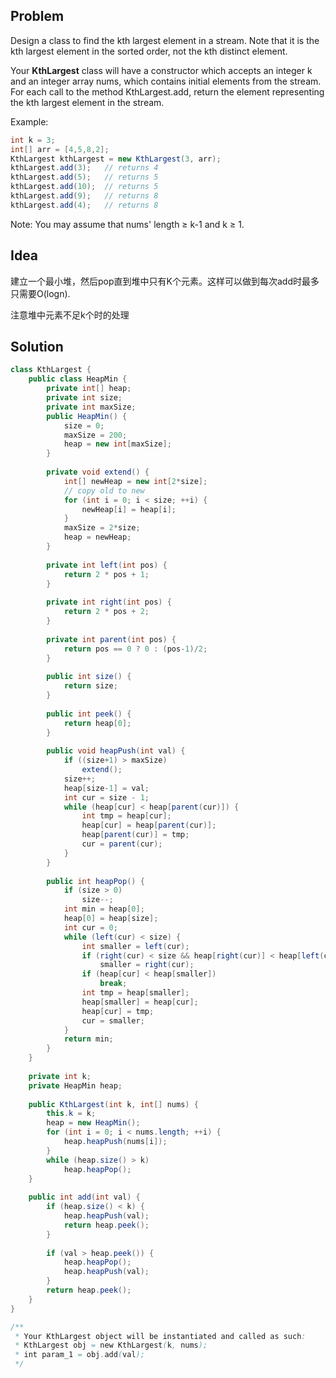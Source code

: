 ## Problem
Design a class to find the kth largest element in a stream. Note that it is the kth largest element in the sorted order, not the kth distinct element.

Your **KthLargest** class will have a constructor which accepts an integer k and an integer array nums, which contains initial elements from the stream. For each call to the method KthLargest.add, return the element representing the kth largest element in the stream.

Example:
```java
int k = 3;
int[] arr = [4,5,8,2];
KthLargest kthLargest = new KthLargest(3, arr);
kthLargest.add(3);   // returns 4
kthLargest.add(5);   // returns 5
kthLargest.add(10);  // returns 5
kthLargest.add(9);   // returns 8
kthLargest.add(4);   // returns 8
```
Note:
You may assume that nums' length ≥ k-1 and k ≥ 1.

## Idea
建立一个最小堆，然后pop直到堆中只有K个元素。这样可以做到每次add时最多只需要O(logn).

注意堆中元素不足k个时的处理

## Solution
```java
class KthLargest {
    public class HeapMin {
        private int[] heap;
        private int size;
        private int maxSize;
        public HeapMin() {
            size = 0;
            maxSize = 200;
            heap = new int[maxSize];
        }
        
        private void extend() {
            int[] newHeap = new int[2*size];
            // copy old to new
            for (int i = 0; i < size; ++i) {
                newHeap[i] = heap[i];
            }
            maxSize = 2*size;
            heap = newHeap;
        }
        
        private int left(int pos) {
            return 2 * pos + 1;
        }
        
        private int right(int pos) {
            return 2 * pos + 2;
        }
        
        private int parent(int pos) {
            return pos == 0 ? 0 : (pos-1)/2;
        }
        
        public int size() {
            return size;
        }
        
        public int peek() {
            return heap[0];
        }
        
        public void heapPush(int val) {
            if ((size+1) > maxSize)
                extend();
            size++;
            heap[size-1] = val;
            int cur = size - 1;
            while (heap[cur] < heap[parent(cur)]) {
                int tmp = heap[cur];
                heap[cur] = heap[parent(cur)];
                heap[parent(cur)] = tmp;
                cur = parent(cur);
            }
        }
        
        public int heapPop() {
            if (size > 0)
                size--;
            int min = heap[0];
            heap[0] = heap[size];
            int cur = 0;
            while (left(cur) < size) {
                int smaller = left(cur);
                if (right(cur) < size && heap[right(cur)] < heap[left(cur)])
                    smaller = right(cur);
                if (heap[cur] < heap[smaller])
                    break;
                int tmp = heap[smaller];
                heap[smaller] = heap[cur];
                heap[cur] = tmp;
                cur = smaller;
            }
            return min;
        }
    }
    
    private int k;
    private HeapMin heap;
    
    public KthLargest(int k, int[] nums) {
        this.k = k;
        heap = new HeapMin();
        for (int i = 0; i < nums.length; ++i) {
            heap.heapPush(nums[i]);
        }
        while (heap.size() > k)
            heap.heapPop();
    }
    
    public int add(int val) {
        if (heap.size() < k) {
            heap.heapPush(val);
            return heap.peek();
        }
        
        if (val > heap.peek()) {
            heap.heapPop();
            heap.heapPush(val);
        }
        return heap.peek();
    }
}

/**
 * Your KthLargest object will be instantiated and called as such:
 * KthLargest obj = new KthLargest(k, nums);
 * int param_1 = obj.add(val);
 */
```
